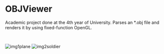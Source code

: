 # OBJViewer
Academic project done at the 4th year of University. Parses an *.obj file and renders it by using fixed-function OpenGL.
&nbsp;

&nbsp;

![img1plane](http://i.imgur.com/aJFg31l.jpg)
![img2soldier](http://i.imgur.com/xyTXC18.jpg)
